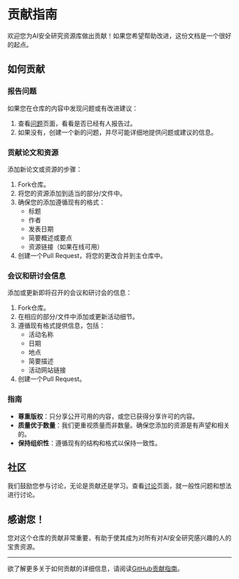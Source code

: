 # 贡献指南

欢迎您为AI安全研究资源库做出贡献！如果您希望帮助改进，这份文档是一个很好的起点。

## 如何贡献

### 报告问题

如果您在仓库的内容中发现问题或有改进建议：
1. 查看[问题](https://github.com/AI-Security-Research/issues)页面，看看是否已经有人报告过。
2. 如果没有，创建一个新的问题，并尽可能详细地提供问题或建议的信息。

### 贡献论文和资源

添加新论文或资源的步骤：
1. Fork仓库。
2. 将您的资源添加到适当的部分/文件中。
3. 确保您的添加遵循现有的格式：
   - 标题
   - 作者
   - 发表日期
   - 简要概述或要点
   - 资源链接（如果在线可用）
4. 创建一个Pull Request，将您的更改合并到主仓库中。

### 会议和研讨会信息

添加或更新即将召开的会议和研讨会的信息：
1. Fork仓库。
2. 在相应的部分/文件中添加或更新活动细节。
3. 遵循现有格式提供信息，包括：
   - 活动名称
   - 日期
   - 地点
   - 简要描述
   - 活动网站链接
4. 创建一个Pull Request。

### 指南

- **尊重版权**：只分享公开可用的内容，或您已获得分享许可的内容。
- **质量优于数量**：我们更重视质量而非数量。确保您添加的资源是有声望和相关的。
- **保持组织性**：遵循现有的结构和格式以保持一致性。

## 社区

我们鼓励您参与讨论，无论是贡献还是学习。查看[讨论](https://github.com/AI-Security-Research/discussions)页面，就一般性问题和想法进行讨论。

## 感谢您！

您对这个仓库的贡献非常重要，有助于使其成为对所有对AI安全研究感兴趣的人的宝贵资源。

---

欲了解更多关于如何贡献的详细信息，请阅读[GitHub贡献指南](https://docs.github.com/en/github/collaborating-with-issues-and-pull-requests)。
